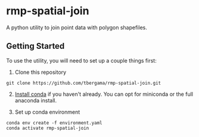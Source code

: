 # rmp-spatial-join

A python utility to join point data with polygon shapefiles.

## Getting Started

To use the utility, you will need to set up a couple things first:

1. Clone this repository

`git clone https://github.com/tbergama/rmp-spatial-join.git`

2. [Install conda](https://docs.conda.io/projects/conda/en/latest/user-guide/install/windows.html) if you haven't already. You can opt for miniconda or the full anaconda install.

3. Set up conda environment
```
conda env create -f environment.yaml
conda activate rmp-spatial-join
```

